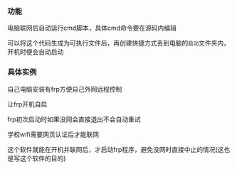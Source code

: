 ### 功能

电脑联网后自动运行cmd脚本，具体cmd命令要在源码内编辑<br/>

可以将这个代码生成为可执行文件后，再创建快捷方式丢到电脑的`启动`文件夹内，开机时便会自动启动<br/>

### 具体实例

自己电脑安装有frp方便自己外网远程控制<br/>

让frp开机自启<br/>

frp初次启动时如果没网会直接退出不会自动重试<br/>

学校wifi需要网页认证后才能联网<br/>

这个软件就能在开机并联网后，才启动frp程序，避免没网时直接中止的情况(这也是写这个软件的目的)<br/>
